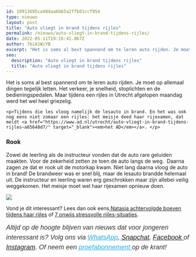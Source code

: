 ```yaml
---
id: 19913695ca484aa6b65a2ffb81ccf954
type: nieuws
layout: post
title: "Auto vliegt in brand tijdens rijles"
permalink: /nieuws/auto-vliegt-in-brand-tijdens-rijles/
date: 2022-05-11T19:16:41.067Z
author: 7biA1WiYB
excerpt: "Het is soms al best spannend om te leren auto rijden. Je moet op allemaal dingen tegelijk letten. Het verkeer, je snelheid, stoplichten en de bedieningspedalen. Maar tijdens een rijles in Utrecht afgelopen maandag werd het wel heel griezelig.  "
seo:
  description: "Auto vliegt in brand tijdens rijles"
  title: "Auto vliegt in brand tijdens rijles"
---
```

Het is soms al best spannend om te leren auto rijden. Je moet op allemaal dingen tegelijk letten. Het verkeer, je snelheid, stoplichten en de bedieningspedalen. Maar tijdens een rijles in Utrecht afgelopen maandag werd het wel heel griezelig.  

    <p>Tijdens die les vloog namelijk de lesauto in brand. En het was ook nog eens niet zomaar een rijles: het meisje deed haar rijexamen, dat meldt <a href="https://www.ad.nl/utrecht/auto-vliegt-in-brand-tijdens-rijles~a65648d7/" target="_blank"><em>het AD</em></a>. </p>
<h3>Rook</h3>
<p>Zowel de leerling als de instructeur vonden dat de auto rare geluiden maakten. Voor de zekerheid zetten ze toen de auto langs de weg.  Daarna zagen ze dat er rook uit de motorkap kwam. Niet lang daarna vloog de auto in brand! De brandweer was er snel blij, maar de lesauto brandde helemaal uit. De instructeur en leerling waren erg geschrokken maar zijn allebei veilig weggekomen. Het meisje moet wel haar rijexamen opnieuw doen.</p>
<div class="kader">
<p><img class="kaderafbeelding" src="https://7dagen.netlify.app/sites/default/files/ff.png"></p>
<p>Vond je dit interessant? Lees dan ook eens<a href="https://7dagen.netlify.app/lifestyle/fenna-17-van-hoefwijzer-over-het-succes-van-paardentubers" target="_blank"> </a><a href="https://7dagen.netlify.app/nieuws/natasja-achtervolgde-boeven-tijdens-haar-rijles">Natasja achtervolgde boeven tijdens haar rijles</a> of <a href="https://7dagen.netlify.app/blog/7-onwijs-stressvolle-rijles-situaties">7 onwijs stressvolle rijles-situaties</a>.</p>
<p><em style="box-sizing: inherit; color: rgb(51, 51, 51); font-family: &quot;PT Sans&quot;, sans-serif; font-size: 18px; line-height: 27px;">Altijd op de hoogte blijven van nieuws dat voor jongeren interessant is? Volg ons via </em><em style="box-sizing: inherit; color: rgb(34, 179, 224); transition: color 0.3s ease; font-family: &quot;PT Sans&quot;, sans-serif; font-size: 18px; line-height: 27px;"><a href="https://7dagen.netlify.app/whatsapp" style="box-sizing: inherit; color: rgb(34, 179, 224); transition: color 0.3s ease; font-family: &quot;PT Sans&quot;, sans-serif; font-size: 18px; line-height: 27px;">WhatsApp</a></em><em style="box-sizing: inherit; color: rgb(51, 51, 51); font-family: &quot;PT Sans&quot;, sans-serif; font-size: 18px; line-height: 27px;">,</em><em style="box-sizing: inherit; color: rgb(34, 179, 224); transition: color 0.3s ease; font-family: &quot;PT Sans&quot;, sans-serif; font-size: 18px; line-height: 27px;"><a href="https://7dagen.netlify.app/whatsapp" style="box-sizing: inherit; color: rgb(34, 179, 224); transition: color 0.3s ease; font-family: &quot;PT Sans&quot;, sans-serif; font-size: 18px; line-height: 27px;"> </a></em><em style="box-sizing: inherit; color: rgb(51, 51, 51); font-family: &quot;PT Sans&quot;, sans-serif; font-size: 18px; line-height: 27px;"><a href="https://www.snapchat.com/add/sevendaysnl">Snapchat</a>, <a href="https://www.facebook.com/7Daysnl?ref=bookmarks">Facebook </a>of <a href="https://instagram.com/7DAysnl/">Instagram</a>. Of </em><em style="box-sizing: inherit; color: rgb(51, 51, 51); font-family: &quot;PT Sans&quot;, sans-serif; font-size: 18px; line-height: 27px;">neem een </em><a href="https://abonneren.sevendays.nl/abonneren/abonnementen/ae/artikel" style="box-sizing: inherit; color: rgb(34, 179, 224); transition: color 0.3s ease; font-family: &quot;PT Sans&quot;, sans-serif; font-size: 18px; line-height: 27px;"><em style="box-sizing: inherit;">proefabonnement </em></a><em style="box-sizing: inherit; color: rgb(51, 51, 51); font-family: &quot;PT Sans&quot;, sans-serif; font-size: 18px; line-height: 27px;">op de krant!</em></p>
</div>
  
